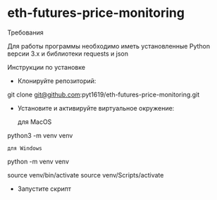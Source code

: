 # eth-futures-price-monitoring

Требования

Для работы программы необходимо иметь установленные Python версии 3.x и библиотеки requests и json

Инструкции по установке

- Клонируйте репозиторий:

git clone git@github.com:pyt1619/eth-futures-price-monitoring.git

- Установите и активируйте виртуальное окружение:

    для MacOS

python3 -m venv venv

    для Windows

python -m venv venv

source venv/bin/activate
source venv/Scripts/activate

- Запустите скрипт
